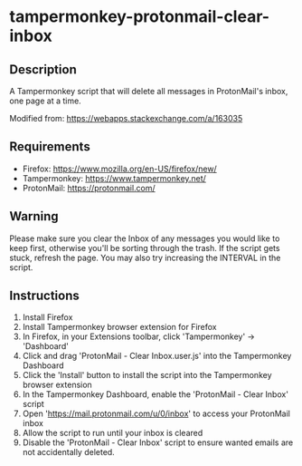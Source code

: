# tampermonkey-protonmail-clear-inbox

## Description
A Tampermonkey script that will  delete all messages in ProtonMail's inbox, one page at a time.

Modified from: https://webapps.stackexchange.com/a/163035

## Requirements
- Firefox: https://www.mozilla.org/en-US/firefox/new/
- Tampermonkey: https://www.tampermonkey.net/
- ProtonMail: https://protonmail.com/

## Warning
Please make sure you clear the Inbox of any messages you would like to keep first, otherwise you'll be sorting through the trash. If the script gets stuck, refresh the page. You may also try increasing the INTERVAL in the script.

## Instructions
1. Install Firefox
2. Install Tampermonkey browser extension for Firefox
3. In Firefox, in your Extensions toolbar, click 'Tampermonkey' -> 'Dashboard'
4. Click and drag 'ProtonMail - Clear Inbox.user.js' into the Tampermonkey Dashboard
5. Click the 'Install' button to install the script into the Tampermonkey browser extension
6. In the Tampermonkey Dashboard, enable the 'ProtonMail - Clear Inbox' script
7. Open 'https://mail.protonmail.com/u/0/inbox' to access your ProtonMail inbox
8. Allow the script to run until your inbox is cleared
9. Disable the 'ProtonMail - Clear Inbox' script to ensure wanted emails are not accidentally deleted.
